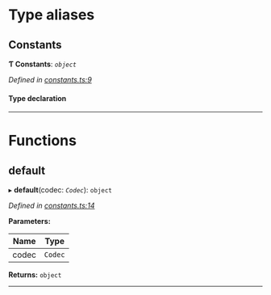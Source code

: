 

# Type aliases

<a id="constants"></a>

##  Constants

**Ƭ Constants**: *`object`*

*Defined in [constants.ts:9](https://github.com/polkadot-js/common/blob/e921161/packages/trie-db/src/constants.ts#L9)*

#### Type declaration

___

# Functions

<a id="default"></a>

##  default

▸ **default**(codec: *`Codec`*): `object`

*Defined in [constants.ts:14](https://github.com/polkadot-js/common/blob/e921161/packages/trie-db/src/constants.ts#L14)*

**Parameters:**

| Name | Type |
| ------ | ------ |
| codec | `Codec` |

**Returns:** `object`

___

